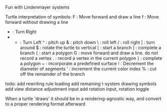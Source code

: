 Fun with Lindenmayer systems

Turtle interpretation of symbols:
  F : Move forward and draw a line
  f : Move forward without drawing a line
  + : Turn Right
  + - : Turn Left
  ^ : pitch up
  & : pitch down
  \ : roll left
  / : roll right
  | : turn around
  $ : rotate the turtle to vertical
  [ : start a branch
  ] : complete a branch
  { : start a polygon
  G : move forward and draw a line. do not record a vertex
  . : record a vertex in the current polygon
  } : complete a polygon
  ~ : incorporate a predefined surface
  ! : Decrement the diameter of segments
  ' : increment the current color index
  % : cut off the remainder of the branch

todo: 
    add rewriting rule loading
    add remaining l-system drawing symbols
    add view distance adjustment input
    add rotation input, rotation toggle


When a turtle 'draws' it should be in a rendering-agnostic way, 
and convert to a proper rendering format afterward
